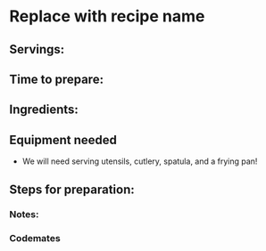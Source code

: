 # Replace with recipe name

## Servings: 

## Time to prepare: 

## Ingredients:


## Equipment needed 
- We will need serving utensils, cutlery, spatula, and a frying pan! 


## Steps for preparation:



### Notes:



### Codemates #
